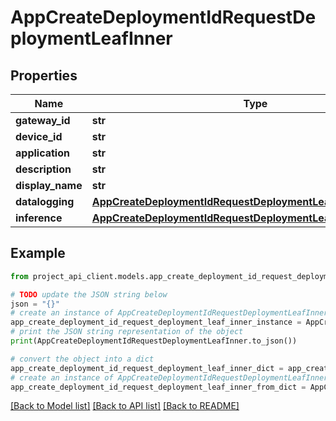 # AppCreateDeploymentIdRequestDeploymentLeafInner


## Properties

Name | Type | Description | Notes
------------ | ------------- | ------------- | -------------
**gateway_id** | **str** |  | [optional] 
**device_id** | **str** |  | [optional] 
**application** | **str** |  | [optional] 
**description** | **str** |  | [optional] 
**display_name** | **str** |  | [optional] 
**datalogging** | [**AppCreateDeploymentIdRequestDeploymentLeafInnerDatalogging**](AppCreateDeploymentIdRequestDeploymentLeafInnerDatalogging.md) |  | [optional] 
**inference** | [**AppCreateDeploymentIdRequestDeploymentLeafInnerInference**](AppCreateDeploymentIdRequestDeploymentLeafInnerInference.md) |  | [optional] 

## Example

```python
from project_api_client.models.app_create_deployment_id_request_deployment_leaf_inner import AppCreateDeploymentIdRequestDeploymentLeafInner

# TODO update the JSON string below
json = "{}"
# create an instance of AppCreateDeploymentIdRequestDeploymentLeafInner from a JSON string
app_create_deployment_id_request_deployment_leaf_inner_instance = AppCreateDeploymentIdRequestDeploymentLeafInner.from_json(json)
# print the JSON string representation of the object
print(AppCreateDeploymentIdRequestDeploymentLeafInner.to_json())

# convert the object into a dict
app_create_deployment_id_request_deployment_leaf_inner_dict = app_create_deployment_id_request_deployment_leaf_inner_instance.to_dict()
# create an instance of AppCreateDeploymentIdRequestDeploymentLeafInner from a dict
app_create_deployment_id_request_deployment_leaf_inner_from_dict = AppCreateDeploymentIdRequestDeploymentLeafInner.from_dict(app_create_deployment_id_request_deployment_leaf_inner_dict)
```
[[Back to Model list]](../README.md#documentation-for-models) [[Back to API list]](../README.md#documentation-for-api-endpoints) [[Back to README]](../README.md)


